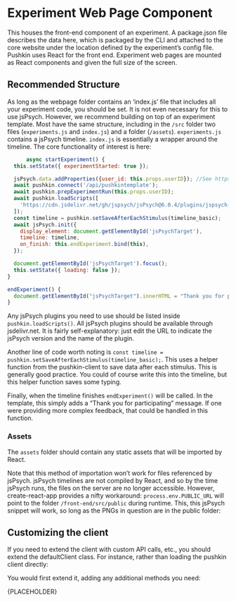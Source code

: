 # Experiment Web Page Component

This houses the front-end component of an experiment. A package.json file describes the data here, which is packaged by the CLI and attached to the core website under the location defined by the experiment’s config file. Pushkin uses React for the front end. Experiment web pages are mounted as React components and given the full size of the screen.

## Recommended Structure

As long as the webpage folder contains an ‘index.js’ file that includes all your experiment code, you should be set. It is not even necessary for this to use jsPsych. However, we recommend building on top of an experiment template. Most have the same structure, including in the `/src` folder two files \(`experiments.js` and `index.js`\) and a folder \(`/assets`\). `experiments.js` contains a jsPsych timeline. `index.js` is essentially a wrapper around the timeline. The core functionality of interest is here:

```javascript
      async startExperiment() {
  this.setState({ experimentStarted: true });

  jsPsych.data.addProperties({user_id: this.props.userID}); //See https://www.jspsych.org/core_library/jspsych-data/#jspsychdataaddproperties
  await pushkin.connect('/api/pushkintemplate');
  await pushkin.prepExperimentRun(this.props.userID);
  await pushkin.loadScripts([
    'https://cdn.jsdelivr.net/gh/jspsych/jsPsych@6.0.4/plugins/jspsych-html-keyboard-response.js',
  ]);
  const timeline = pushkin.setSaveAfterEachStimulus(timeline_basic);
  await jsPsych.init({
    display_element: document.getElementById('jsPsychTarget'),
    timeline: timeline,
    on_finish: this.endExperiment.bind(this),
  });

  document.getElementById('jsPsychTarget').focus();
  this.setState({ loading: false });
}

endExperiment() {
  document.getElementById("jsPsychTarget").innerHTML = "Thank you for participating!";
}
```

Any jsPsych plugins you need to use should be listed inside `pushkin.loadScripts()`. All jsPsych plugins should be available through jsdelivr.net. It is fairly self-explanatory: just edit the URL to indicate the jsPsych version and the name of the plugin.

Another line of code worth noting is `const timeline = pushkin.setSaveAfterEachStimulus(timeline_basic);`. This uses a helper function from the pushkin-client to save data after each stimulus. This is generally good practice. You could of course write this into the timeline, but this helper function saves some typing.

Finally, when the timeline finishes `endExperiment()` will be called. In the template, this simply adds a “Thank you for participating” message. If one were providing more complex feedback, that could be handled in this function.

### Assets

The `assets` folder should contain any static assets that will be imported by React.

Note that this method of importation won’t work for files referenced by jsPsych. jsPsych timelines are not compiled by React, and so by the time jsPsych runs, the files on the server are no longer accessible. However, create-react-app provides a nifty workaround: `process.env.PUBLIC_URL` will point to the folder `/front-end/src/public` during runtime. This, this jsPsych snippet will work, so long as the PNGs in question are in the public folder:

## Customizing the client

If you need to extend the client with custom API calls, etc., you should extend the defaultClient class. For instance, rather than loading the pushkin client directly:

You would first extend it, adding any additional methods you need:

{PLACEHOLDER}

